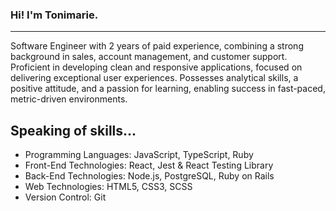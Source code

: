 ### Hi! I'm Tonimarie. 
--------------------------

Software Engineer with 2 years of paid experience, combining a strong background in sales,
account management, and customer support. Proficient in developing clean and responsive
applications, focused on delivering exceptional user experiences. Possesses analytical skills, a
positive attitude, and a passion for learning, enabling success in fast-paced, metric-driven
environments.

Speaking of skills... 
----------------------------

* Programming Languages: JavaScript, TypeScript, Ruby
* Front-End Technologies: React, Jest & React Testing Library
* Back-End Technologies: Node.js, PostgreSQL, Ruby on Rails
* Web Technologies: HTML5, CSS3, SCSS
* Version Control: Git

<!--
**tonim99/tonim99** is a ✨ _special_ ✨ repository because its `README.md` (this file) appears on your GitHub profile.

Here are some ideas to get you started:

- 🔭 I’m currently working on ...
- 🌱 I’m currently learning ...
- 👯 I’m looking to collaborate on ...
- 🤔 I’m looking for help with ...
- 💬 Ask me about ...
- 📫 How to reach me: ...
- 😄 Pronouns: ...
- ⚡ Fun fact: ...
-->
